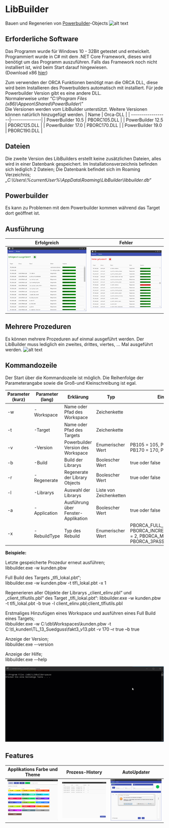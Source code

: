 # LibBuilder
Bauen und Regenerien von [Powerbuilder](https://www.appeon.com/products/powerbuilder)-Objects 
![alt text](https://github.com/tuke307/LibBuilder/blob/master/Screenshots/workaround.gif "workaround")

## Erforderliche Software
Das Programm wurde für Windows 10 - 32Bit getestet und entwickelt. Programmiert wurde in C# mit dem  .NET Core Framework, dieses wird benötigt um das Programm auszuführen. Falls das Framework noch nicht installiert ist, wird beim Start darauf hingewiesen.  
(Download x86 [hier](https://dotnet.microsoft.com/download/dotnet-core/current/runtime))

Zum verwenden der ORCA Funktionen benötigt man die ORCA DLL, diese wird beim Installieren des Powerbuilders automatisch mit installiert. Für jede Powerbuilder Version gibt es eine andere DLL.  
Normalerweise unter *“C:\Program Files (x86)\Appeon\Shared\PowerBuilder\”*  
Die Versionen werden vom LibBuilder unterstützt. Weitere Versionen können natürlich hinzugefügt werden.
| Name              | Orca-DLL      |
| ------------------|---------------|
| PowerBuilder 10.5 | PBORC105.DLL  | 
| PowerBuilder 12.5 | PBORC125.DLL  | 
| PowerBuilder 17.0 | PBORC170.DLL  |
| PowerBuilder 19.0 | PBORC190.DLL  |

## Dateien
Die zweite Version des LibBuilders erstellt keine zusätzlichen Dateien, alles wird in einer Datenbank gespeichert. Im Installationsverzeichnis befinden sich lediglich 2 Dateien; 
Die Datenbank befindet sich im Roaming Verzeichnis; *„C:\Users\\%currentUser%\\AppData\Roaming\LibBuilder\libbuilder.db“*


## Powerbuilder
Es kann zu Problemen mit dem Powerbuilder kommen während das Target dort geöffnet ist. 

## Ausführung
| Erfolgreich              | Fehler      |
| ------------------|:-------------:|
| ![alt text](https://github.com/tuke307/LibBuilder/blob/master/Screenshots/run%20without%20errors.png "process success") | ![alt text](https://github.com/tuke307/LibBuilder/blob/master/Screenshots/run%20with%20errors.png "process with error")  | 

## Mehrere Prozeduren
Es können mehrere Prozeduren auf einmal ausgeführt werden. Der LibBuilder muss lediglich ein zweites, drittes, viertes, … Mal ausgeführt werden. 
![alt text](https://github.com/tuke307/LibBuilder/blob/master/Screenshots/multiple%20processes.gif "multiple processes")

## Kommandozeile
Der Start über die Kommandozeile ist möglich. Die Reihenfolge der Parameterangabe sowie die Groß-und Kleinschreibung ist egal.

| Parameter (kurz) | Parameter (lang)   | Erklärung                           | Typ                     | Eingabe                 |
|------------------|--------------------|-------------------------------------|-------------------------|-------------------------|
| -w               | -Workspace         | Name oder Pfad des Workspace        | Zeichenkette            |                         | 
| -t               | -Target            | Name oder Pfad des Targets          | Zeichenkette            |                         | 
| -v               | -Version           | Powerbuilder Version des Workspace  | Enumerischer Wert       | PB105 = 105,  PB125 = 125,  PB170 = 170,  PB190 = 190  | 
| -b               | -Build             | Build der Librarys                  | Boolescher Wert	        | true oder false         | 
| -r               | -Regenerate        | Regenerate der Library Objects      | Boolescher Wert	        | true oder false         | 
| -l               | -Librarys          | Auswahl der Librarys                | Liste von Zeichenketten |                         | 
| -a               | -Application       | Ausführung über Fenster-Applikation | Boolescher Wert         | true oder false         | 
| -x               | -RebuildType       | Typ des Rebuild                     | Enumerischer Wert       | PBORCA_FULL_REBUILD = 1,  PBORCA_INCREMENTAL_REBUILD = 2,  PBORCA_MIGRATE = 3,  PBORCA_3PASS = 4         | 



**Beispiele:** 

Letzte gespeicherte Prozedur erneut ausführen;  
libbuilder.exe -w kunden.pbw

Full Build des Targets „tlfi_lokal.pbt“;  
libbuilder.exe -w kunden.pbw -t tlfi_lokal.pbt -x 1

Regenerieren aller Objekte der Librarys „client_elinv.pbl“ und „client_tlfiutils.pbl“ des Target „tlfi_lokal.pbt“: 
libbuilder.exe -w kunden.pbw -t tlfi_lokal.pbt -b true -l client_elinv.pbl;client_tlfiutils.pbl

Erstmaliges Hinzufügen eines Workspace und ausführen eines Full Build eines Targets;  
libbuilder.exe -w C:\db\Workspaces\kunden.pbw -t C:\tl_kunden\TL_13_Suedguss\fakt3_v13.pbt -v 170 –r true –b true

Anzeige der Version;  
libbuilder.exe --version

Anzeige der Hilfe;  
libbuilder.exe --help

![alt text](https://github.com/tuke307/LibBuilder/blob/master/Screenshots/cmd%20example.gif "cmd-example")

## Features
| Applikations Farbe und Theme              | Prozess-History      | AutoUpdater      |
| ------------------|:-------------:|:-------------:|
| ![alt text](https://github.com/tuke307/LibBuilder/blob/master/Screenshots/colors.png "colors") | ![alt text](https://github.com/tuke307/LibBuilder/blob/master/Screenshots/history.png "history")  | ![alt text](https://github.com/tuke307/LibBuilder/blob/master/Screenshots/update.png "update")  | 
